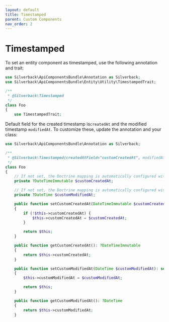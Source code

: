 ```yaml
---
layout: default
title: Timestamped
parent: Custom Components
nav_order: 2
---
```

# Timestamped

To set an entity component as timestamped, use the following annotation and trait:

```php
use Silverback\ApiComponentsBundle\Annotation as Silverback;
use Silverback\ApiComponentsBundle\Entity\Utility\TimestampedTrait;

/**
 * @Silverback\Timestamped
 */
class Foo
{
    use TimestampedTrait;
```

Default field for the created timestamp is`createdAt` and the modified timestamp `modifiedAt`. To customize these, update the annotation and your class:

```php
use Silverback\ApiComponentsBundle\Annotation as Silverback;

/**
 * @Silverback\Timestamped(createdAtField="customCreatedAt", modifiedAtField="customModifiedAt")
 */
class Foo
{
    // If not set, the Doctrine mapping is automatically configured with type="datetime_immutable" not nullable
    private ?DateTimeImmutable $customCreatedAt;

    // If not set, the Doctrine mapping is automatically configured with type="datetime" not nullable
    private ?DateTime $customModifiedAt;

    public function setCustomCreatedAt(DateTimeImmutable $customCreatedAt): self
    {
        if (!$this->customCreatedAt) {
            $this->customCreatedAt = $customCreatedAt;
        }

        return $this;
    }

    public function getCustomCreatedAt(): ?DateTimeImmutable
    {
        return $this->customCreatedAt;
    }

    public function setCustomModifiedAt(DateTime $customModifiedAt): self
    {
        $this->customModifiedAt = $customModifiedAt;

        return $this;
    }

    public function getCustomModifiedAt(): ?DateTime
    {
        return $this->customModifiedAt;
    }
```
